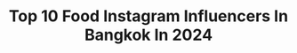 ---
title: Top 10 Food Instagram Influencers In Bangkok In 2024
description: >-
  Find top food Instagram influencers in Bangkok in 2024. Most popular hashtags: #bangkok #food #yummy #thailand.
platform: Instagram
hits: 18
text_top: Identify the best Instagram influencers on inBeat.
text_bottom: Our database holds 18 Instagram influencers like this in Bangkok, Thailand for you to work with.
profiles:
  - username: "eatlike852"
    fullname: >-
      Eat Like 852
    bio: >-
      Pal’s Food Diary Bangkok-born | HK-based ตะลุยกินในฮ่องกง ตามรอยพี่แป๋ว (คนไทยในฮ่องกง) Guidebook: Eat Like 852 HK eatlike852@gmail.com
    location: "Thailand"
    followers: 26479
    engagement: 113
    commentsToLikes: 0.048487
    id: ck0uescvcm2vr0i19jvf2le9l
    verified: false
    hashtags: "#852hoion, #iykyk, #trustmeimthai, #michelin"
  - username: "sawyeremmy"
    fullname: >-
      Emmy Kym Sawyer
    bio: >-
      Miss Universe Thailand 2020 Top 10 The Face Thailand Season 5 For work inquiries 0918936266 (Manager) Check out my YouTube Channel below!
    location: "Thailand"
    followers: 55509
    engagement: 599
    commentsToLikes: 0.023817
    id: ckap01rlwocc80i78ufbjb0ss
    verified: false
    hashtags: "#teamemmy, #absolutelyemmy, #intercontinentalhuahin, #sossiamsoi6"
  - username: "bkmagazine"
    fullname: >-
      BK Magazine
    bio: >-
      What’s good in Bangkok? Use #bkmagazine for a chance to be featured. Stay in touch 👉🏼 editorial@bkmagazine.com
    location: "Thailand"
    followers: 41528
    engagement: 77
    commentsToLikes: 0.011567
    id: ckf5tst05intm0j23506tw0l7
    verified: false
    hashtags: "#bkrestaurantweek, #bangkok, #bkrw2020, #bkmagazine"
  - username: "shem_arciel"
    fullname: >-
      Shem MD [🇮🇩]
    bio: >-
      Medical Doctor, Digital Entrepreneur, Prestidigitator, Travel & Food Blogger, Musician, Cinephile, LFC Kopites! 📍: Bangkok ⬇️Latest YouTube Video⬇️
    location: "Thailand"
    followers: 75443
    engagement: 119
    commentsToLikes: 0.065054
    id: ck0w1lob8jynv0i19n8hwzo56
    verified: false
    hashtags: "#aroii, #aroiibkk, #aroisnap, #seaurchin"
  - username: "emily.eatingthyme"
    fullname: >-
      Emily T • Singapore
    bio: >-
      Food • Travel • Lifestyle TikTok: emily.eatingthyme 🐶: @rusty.thechowchow ✈️: Korea (June), Bangkok (July), HongKong (Oct)
    location: "Thailand"
    followers: 28358
    engagement: 25
    commentsToLikes: 0.311191
    id: clmumxhgjlb840j08zngaume1
    verified: false
    hashtags: "#korea, #seoul, #ad, #gastonluga"
  - username: "snapbeforeeat"
    fullname: >-
      snap by prang chenaphun ✨
    bio: >-
      food lover and passionated traveller | BKK, TH 🇹🇭 📸 @pranggnaphun #snapbeforeeat 🔜 khaoyai (jan)/ hk & seoul (march) 📲 for work please dm or email
    location: "Thailand"
    followers: 189635
    engagement: 11
    commentsToLikes: 0.003942
    id: ck6u78e8nk2fd0j71l3sh5sn4
    verified: false
    hashtags: "#snapbeforeeatonvacay, #iphone14pro, #snapbeforeeatxsamui, #snapbeforeeatxphayathai"
  - username: "khemupsorn_meaii"
    fullname: >-
      ⓜⓔⓐⓘ.™🐰 เหมยเหมย
    bio: >-
      ::🐶🐱:: owner: @kin.plaa 💖 food&travel blog “ไปฉันไปด้วยคน” For work line:@tcg_group or DM ₂₇.₇.₁₉₈₉ --Never let go of your dream. ♬♪ --
    location: "Thailand"
    followers: 20776
    engagement: 171
    commentsToLikes: 0.016597
    id: ck14iizv1fnb30i19ghnv6gq4
    verified: false
    hashtags: "#bangkok, #bkk, #cafehoppingbkk, #bikini"
  - username: "dreamxxarisara"
    fullname: >-
      Dreammy love eating
    bio: >-
      🇻🇳half🇹🇭Vietnamese-Thai 😊Dream/90's kid : ENVI TU 22 🍰Cant live without food 📥DM: for work 📲Line : dreamxxarisara (for work) #dreamhavetotry
    location: "Thailand"
    followers: 57297
    engagement: 92
    commentsToLikes: 0.057920
    id: ck5pv3jv7fy9m0i11kkur80jc
    verified: false
    hashtags: "#bangkok, #getfit, #goodfood, #life"
  - username: "ampere.healthy"
    fullname: >-
      🐷กินยังไงไม่ให้อ้วน🐷
    bio: >-
      💙my name is Amp :) 🕰1.11.2561 : 1y 11m 13d 👩🏻‍🍳เมนูง่ายๆ สไตล์บ้านๆ ทำบ้าง ซื้อบ้าง คลีนบ้าง ไม่คลีนบ้าง 💬Dm for work 🇹🇭Bangkok
    location: "Thailand"
    followers: 60508
    engagement: 109
    commentsToLikes: 0.010588
    id: ckap94mcwr4o60i78odjwi3dg
    verified: false
    hashtags: "#thaifood, #foodstagram, #healthyfood, #dietfood"
  - username: "chefakiraback"
    fullname: >-
      Akira Back (백승욱)
    bio: >-
      Vegas, Seoul, Toronto, Dubai, Singapore, San Diego, Paris, Saudi, Bangkok, Doha, San Francisco, Dallas, Hanoi, Orlando, Delray......
    location: "Thailand"
    followers: 42331
    engagement: 1487
    commentsToLikes: 0.005765
    id: ck139ht1yldh50i19eap9rqqr
    verified: true
    hashtags: "#singapore, #quarantine, #blessed, #best"
---